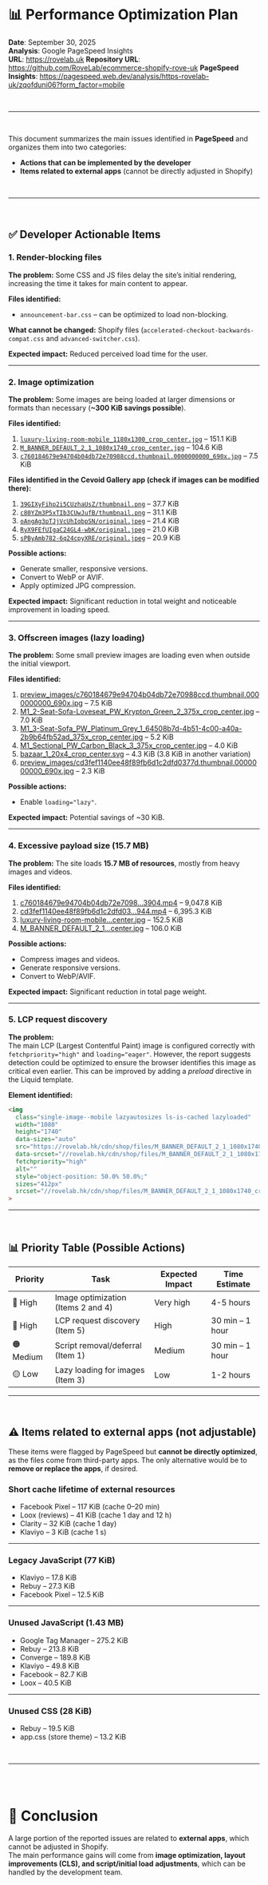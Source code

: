 
# 📊 Performance Optimization Plan
**Date**: September 30, 2025  
**Analysis**: Google PageSpeed Insights  
**URL**: https://rovelab.uk
**Repository URL**: https://github.com/RoveLab/ecommerce-shopify-rove-uk
**PageSpeed Insights**: https://pagespeed.web.dev/analysis/https-rovelab-uk/zqofduni06?form_factor=mobile 

<br>

---

<br>

This document summarizes the main issues identified in **PageSpeed** and organizes them into two categories:

- **Actions that can be implemented by the developer**  
- **Items related to external apps** (cannot be directly adjusted in Shopify)  

<br>

---

<br>

## ✅ Developer Actionable Items

### 1. Render-blocking files
**The problem:** Some CSS and JS files delay the site’s initial rendering, increasing the time it takes for main content to appear.  

**Files identified:**  
- `announcement-bar.css` – can be optimized to load non-blocking.  

**What cannot be changed:** Shopify files (`accelerated-checkout-backwards-compat.css` and `advanced-switcher.css`).  

**Expected impact:** Reduced perceived load time for the user.  

---

### 2. Image optimization
**The problem:** Some images are being loaded at larger dimensions or formats than necessary (**~300 KiB savings possible**).  

**Files identified:**  
1. [`luxury-living-room-mobile_1180x1300_crop_center.jpg`](https://rovelab.hk/cdn/shop/files/luxury-living-room-mobile_1180x1300_crop_center.jpg?v=1730148988) – 151.1 KiB  
2. [`M_BANNER_DEFAULT_2_1_1080x1740_crop_center.jpg`](https://rovelab.hk/cdn/shop/files/M_BANNER_DEFAULT_2_1_1080x1740_crop_center.jpg?v=1738154508) – 104.6 KiB  
3. [`c760184679e94704b04db72e70988ccd.thumbnail.0000000000_690x.jpg`](https://rovelab.hk/cdn/shop/files/preview_images/c760184679e94704b04db72e70988ccd.thumbnail.0000000000_690x.jpg?v=1730149102) – 7.5 KiB  

**Files identified in the Cevoid Gallery app (check if images can be modified there):**  
1. [`39GIXyFihp2i5CUzhaUsZ/thumbnail.png`](https://cevoidcontent.com/images/39GIXyFihp2i5CUzhaUsZ/thumbnail.png?class=400) – 37.7 KiB  
2. [`c80YZm3P5xTIb3CUwJufB/thumbnail.png`](https://cevoidcontent.com/images/c80YZm3P5xTIb3CUwJufB/thumbnail.png?class=400) – 31.1 KiB  
3. [`oAngAg3pTJjVcUhIqbpSN/original.jpeg`](https://cevoidcontent.com/images/oAngAg3pTJjVcUhIqbpSN/original.jpeg?class=400) – 21.4 KiB  
4. [`RyX9FEfUIgaC24GL4-wbK/original.jpeg`](https://cevoidcontent.com/images/RyX9FEfUIgaC24GL4-wbK/original.jpeg?class=400) – 21.0 KiB  
5. [`sPByAmb782-6q24cpyXRE/original.jpeg`](https://cevoidcontent.com/images/sPByAmb782-6q24cpyXRE/original.jpeg?class=400) – 20.9 KiB  

**Possible actions:**  
- Generate smaller, responsive versions.  
- Convert to WebP or AVIF.  
- Apply optimized JPG compression.  

**Expected impact:** Significant reduction in total weight and noticeable improvement in loading speed.  

---

### 3. Offscreen images (lazy loading)
**The problem:** Some small preview images are loading even when outside the initial viewport.  

**Files identified:**  
1. [preview_images/c760184679e94704b04db72e70988ccd.thumbnail.0000000000_690x.jpg](https://rovelab.hk/cdn/shop/files/preview_images/c760184679e94704b04db72e70988ccd.thumbnail.0000000000_690x.jpg?v=1730149102) – 7.5 KiB  
2. [M1_2-Seat-Sofa-Loveseat_PW_Krypton_Green_2_375x_crop_center.jpg](https://rovelab.hk/cdn/shop/files/M1_2-Seat-Sofa-Loveseat_PW_Krypton_Green_2_375x_crop_center.jpg?v=1729896261) – 7.0 KiB  
3. [M1_3-Seat-Sofa_PW_Platinum_Grey_1_64508b7d-4b51-4c00-a40a-2b9b64fb52ad_375x_crop_center.jpg](https://rovelab.hk/cdn/shop/files/M1_3-Seat-Sofa_PW_Platinum_Grey_1_64508b7d-4b51-4c00-a40a-2b9b64fb52ad_375x_crop_center.jpg?v=1732049989) – 5.2 KiB  
4. [M1_Sectional_PW_Carbon_Black_3_375x_crop_center.jpg](https://rovelab.hk/cdn/shop/files/M1_Sectional_PW_Carbon_Black_3_375x_crop_center.jpg?v=1729896544) – 4.0 KiB  
5. [bazaar_1_20x4_crop_center.svg](https://rovelab.hk/cdn/shop/files/bazaar_1_20x4_crop_center.svg?v=1730149389) – 4.3 KiB (3.8 KiB in another variation)  
6. [preview_images/cd3fef1140ee48f89fb6d1c2dfd0377d.thumbnail.0000000000_690x.jpg](https://rovelab.hk/cdn/shop/files/preview_images/cd3fef1140ee48f89fb6d1c2dfd0377d.thumbnail.0000000000_690x.jpg?v=1730149170) – 2.3 KiB  

**Possible actions:**  
- Enable `loading="lazy"`.  

**Expected impact:** Potential savings of ~30 KiB.  

---

### 4. Excessive payload size (15.7 MB)
**The problem:** The site loads **15.7 MB of resources**, mostly from heavy images and videos.  

**Files identified:**  
1. [c760184679e94704b04db72e7098...3904.mp4](https://rovelab.hk/cdn/shop/videos/c/vp/c760184679e94704b04db72e70988ccd/c760184679e94704b04db72e70988ccd.HD-1080p-7.2Mbps-37243904.mp4?v=0) – 9,047.8 KiB  
2. [cd3fef1140ee48f89fb6d1c2dfd03...944.mp4](https://rovelab.hk/cdn/shop/videos/c/vp/cd3fef1140ee48f89fb6d1c2dfd0377d/cd3fef1140ee48f89fb6d1c2dfd0377d.HD-1080p-7.2Mbps-37243944.mp4?v=0) – 6,395.3 KiB  
3. [luxury-living-room-mobile...center.jpg](https://rovelab.hk/cdn/shop/files/luxury-living-room-mobile_1180x1300_crop_center.jpg?v=1730148988) – 152.5 KiB  
4. [M_BANNER_DEFAULT_2_1...center.jpg](https://rovelab.hk/cdn/shop/files/M_BANNER_DEFAULT_2_1_1080x1740_crop_center.jpg?v=1738154508) – 106.0 KiB  

**Possible actions:**  
- Compress images and videos.  
- Generate responsive versions.  
- Convert to WebP/AVIF.  

**Expected impact:** Significant reduction in total page weight.  

---

### 5. LCP request discovery
**The problem:**  
The main LCP (Largest Contentful Paint) image is configured correctly with `fetchpriority="high"` and `loading="eager"`. However, the report suggests detection could be optimized to ensure the browser identifies this image as critical even earlier. This can be improved by adding a *preload* directive in the Liquid template.  

**Element identified:**  

```html
<img 
  class="single-image--mobile lazyautosizes ls-is-cached lazyloaded" 
  width="1080" 
  height="1740" 
  data-sizes="auto" 
  src="https://rovelab.hk/cdn/shop/files/M_BANNER_DEFAULT_2_1_1080x1740_crop_cent…" 
  data-srcset="//rovelab.hk/cdn/shop/files/M_BANNER_DEFAULT_2_1_1080x1740_crop_center.jpg…" 
  fetchpriority="high" 
  alt="" 
  style="object-position: 50.0% 50.0%;" 
  sizes="412px" 
  srcset="//rovelab.hk/cdn/shop/files/M_BANNER_DEFAULT_2_1_1080x1740_crop_center.jpg…"
>

```
---

<br>

## 📊 Priority Table (Possible Actions)

| Priority | Task                                   | Expected Impact | Time Estimate       |
|----------|----------------------------------------|-----------------|---------------------|
| 🔴 High  | Image optimization (Items 2 and 4)     | Very high       | 4-5 hours           |
| 🔴 High  | LCP request discovery (Item 5)         | High            | 30 min – 1 hour     |
| 🟠 Medium| Script removal/deferral (Item 1)       | Medium          | 30 min – 1 hour     |
| 🟡 Low   | Lazy loading for images (Item 3)       | Low             | 1-2 hours           |

---

<br>

## ⚠️ Items related to external apps (not adjustable)

These items were flagged by PageSpeed but **cannot be directly optimized**, as the files come from third-party apps. The only alternative would be to **remove or replace the apps**, if desired.  

### Short cache lifetime of external resources  
- Facebook Pixel – 117 KiB (cache 0–20 min)  
- Loox (reviews) – 41 KiB (cache 1 day and 12 h)  
- Clarity – 32 KiB (cache 1 day)  
- Klaviyo – 3 KiB (cache 1 s)  

---

### Legacy JavaScript (77 KiB)  
- Klaviyo – 17.8 KiB  
- Rebuy – 27.3 KiB  
- Facebook Pixel – 12.5 KiB  

---

### Unused JavaScript (1.43 MB)  
- Google Tag Manager – 275.2 KiB  
- Rebuy – 213.8 KiB  
- Converge – 189.8 KiB  
- Klaviyo – 49.8 KiB  
- Facebook – 82.7 KiB  
- Loox – 40.5 KiB  

---

### Unused CSS (28 KiB)  
- Rebuy – 19.5 KiB  
- app.css (store theme) – 13.2 KiB  

<br>

---

<br><br>

# 📌 Conclusion
A large portion of the reported issues are related to **external apps**, which cannot be adjusted in Shopify.  
The main performance gains will come from **image optimization, layout improvements (CLS), and script/initial load adjustments**, which can be handled by the development team.  


